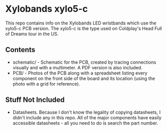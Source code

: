 # Xylobands xylo5-c

This repo contains info on the Xylobands LED wristbands which use the xylo5-c
PCB version.  The xylo5-c is the type used on Coldplay's Head Full of Dreams
tour in the US.

## Contents

* schematic/ - Schematic for the PCB, created by tracing connections visually 
and with a multimeter.  A PDF version is also included.
* PCB/ - Photos of the PCB along with a spreadsheet listing every component on
the front side of the board and its location (using the photo with a grid for
reference).

## Stuff Not Included

* Datasheets.  Because I don't know the legality of copying datasheets, I didn't
include any in this repo.  All of the major components have easily accessible
datasheets - all you need to do is search the part number.